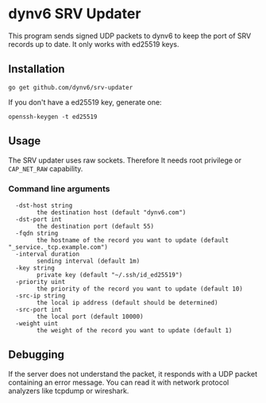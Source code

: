 dynv6 SRV Updater
=================

This program sends signed UDP packets to dynv6 to keep the port of SRV records up to date.
It only works with ed25519 keys.

## Installation

    go get github.com/dynv6/srv-updater

If you don't have a ed25519 key, generate one:

    openssh-keygen -t ed25519

## Usage

The SRV updater uses raw sockets. Therefore It needs root privilege or `CAP_NET_RAW` capability.

### Command line arguments

```
  -dst-host string
    	the destination host (default "dynv6.com")
  -dst-port int
    	the destination port (default 55)
  -fqdn string
    	the hostname of the record you want to update (default "_service._tcp.example.com")
  -interval duration
    	sending interval (default 1m)
  -key string
    	private key (default "~/.ssh/id_ed25519")
  -priority uint
    	the priority of the record you want to update (default 10)
  -src-ip string
    	the local ip address (default should be determined)
  -src-port int
    	the local port (default 10000)
  -weight uint
    	the weight of the record you want to update (default 1)
```

## Debugging

If the server does not understand the packet, it responds with a UDP packet containing an error message.
You can read it with network protocol analyzers like tcpdump or wireshark.
